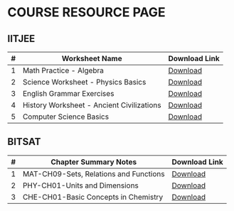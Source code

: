 # COURSE RESOURCE PAGE

## IITJEE

| #   | Worksheet Name                          | Download Link                                           |
|-----|-----------------------------------------|---------------------------------------------------------|
| 1   | Math Practice - Algebra                 | [Download](worksheets/math-algebra.pdf)                |
| 2   | Science Worksheet - Physics Basics      | [Download](worksheets/science-physics.pdf)             |
| 3   | English Grammar Exercises               | [Download](worksheets/english-grammar.pdf)             |
| 4   | History Worksheet - Ancient Civilizations | [Download](worksheets/history-civilizations.pdf)   |
| 5   | Computer Science Basics                 | [Download](worksheets/computer-science.pdf)            |

## BITSAT

| #   | Chapter Summary Notes                          | Download Link                                           |
|-----|-----------------------------------------|---------------------------------------------------------|
| 1   | MAT-CH09-Sets, Relations and Functions                | [Download](bitsat/BITSAT-MAT-CH-09-SNOTES_n2lLxK.pdf)                |
| 2   | PHY-CH01-Units and Dimensions     | [Download](worksheets/bitsat/BITSAT-PHY-CH-01-SNOTES_1MucuO.pdf)             |
| 3   | CHE-CH01-Basic Concepts in Chemistry              | [Download]()             |
